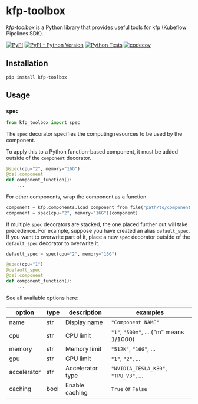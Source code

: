 # kfp-toolbox

*kfp-toolbox* is a Python library that provides useful tools for kfp (Kubeflow Pipelines SDK).

[![PyPI](https://img.shields.io/pypi/v/kfp-toolbox)](https://pypi.org/project/kfp-toolbox/)
[![PyPI - Python Version](https://img.shields.io/pypi/pyversions/kfp-toolbox)](https://pypi.org/project/kfp-toolbox/)
[![Python Tests](https://github.com/speg03/kfp-toolbox/actions/workflows/python-tests.yml/badge.svg)](https://github.com/speg03/kfp-toolbox/actions/workflows/python-tests.yml)
[![codecov](https://codecov.io/gh/speg03/kfp-toolbox/branch/main/graph/badge.svg?token=wsW6rjrcBz)](https://codecov.io/gh/speg03/kfp-toolbox)


## Installation

```
pip install kfp-toolbox
```


## Usage

### `spec`

```python
from kfp_toolbox import spec
```

The `spec` decorator specifies the computing resources to be used by the component.

To apply this to a Python function-based component, it must be added outside of the `component` decorator.

```python
@spec(cpu="2", memory="16G")
@dsl.component
def component_function():
    ...
```

For other components, wrap the component as a function.

```python
component = kfp.components.load_component_from_file("path/to/component.yaml")
component = spec(cpu="2", memory="16G")(component)
```

If multiple `spec` decorators are stacked, the one placed further out will take precedence. For example, suppose you have created an alias `default_spec`. If you want to overwrite part of it, place a new `spec` decorator outside of the `default_spec` decorator to overwrite it.

```python
default_spec = spec(cpu="2", memory="16G")

@spec(cpu="1")
@default_spec
@dsl.component
def component_function():
    ...
```

See all available options here:

|option|type|description|examples|
|---|---|---|---|
|name|str|Display name|`"Component NAME"`|
|cpu|str|CPU limit|`"1"`, `"500m"`, ... ("m" means 1/1000)|
|memory|str|Memory limit|`"512K"`, `"16G"`, ...|
|gpu|str|GPU limit|`"1"`, `"2"`, ...|
|accelerator|str|Accelerator type|`"NVIDIA_TESLA_K80"`, `"TPU_V3"`, ...|
|caching|bool|Enable caching|`True` or `False`|
